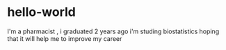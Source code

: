 # hello-world
I'm a pharmacist , i graduated 2 years ago
i'm studing biostatistics hoping that it will help me to improve my career
